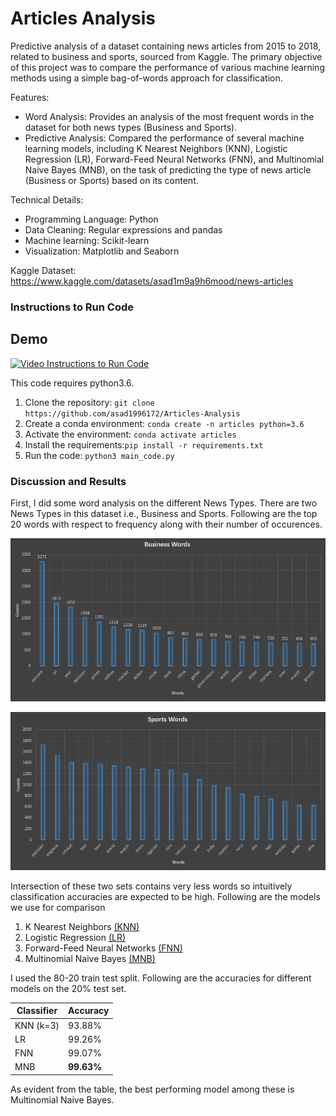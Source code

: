 # Articles Analysis
Predictive analysis of a dataset containing news articles from 2015 to 2018, related to business and sports, sourced from Kaggle. The primary objective of this project was to compare the performance of various machine learning methods using a simple bag-of-words approach for classification.

Features:
- Word Analysis: Provides an analysis of the most frequent words in the dataset for both news types (Business and Sports).
- Predictive Analysis: Compared the performance of several machine learning models, including K Nearest Neighbors (KNN), Logistic Regression (LR), Forward-Feed Neural Networks (FNN), and Multinomial Naive Bayes (MNB), on the task of predicting the type of news article (Business or Sports) based on its content.

Technical Details:
- Programming Language: Python
- Data Cleaning: Regular expressions and pandas
- Machine learning: Scikit-learn
- Visualization: Matplotlib and Seaborn

Kaggle Dataset: https://www.kaggle.com/datasets/asad1m9a9h6mood/news-articles

### Instructions to Run Code
## Demo
[![Video Instructions to Run Code](https://i.ytimg.com/vi/qnMmEbggDm0/hqdefault.jpg)](https://www.youtube.com/watch?v=qnMmEbggDm0)

This code requires python3.6. 
1) Clone the repository: `git clone https://github.com/asad1996172/Articles-Analysis`
2) Create a conda environment: `conda create -n articles python=3.6`
3) Activate the environment: `conda activate articles`
4) Install the requirements:`pip install -r requirements.txt`
5) Run the code: `python3 main_code.py`

### Discussion and Results
First, I did some word analysis on the different News Types. There are two News Types in this dataset i.e., Business and Sports. Following are the top 20 words with respect to frequency along with their number of occurences.

![Business Words](business_words.jpg) 

![Sports Words](sports_words.jpg) 

Intersection of these two sets contains very less words so intuitively classification accuracies are expected to be high.
Following are the models we use for comparison 
1) K Nearest Neighbors [(KNN)](https://scikit-learn.org/stable/modules/generated/sklearn.neighbors.KNeighborsClassifier.html)
2) Logistic Regression [(LR)](https://scikit-learn.org/stable/modules/generated/sklearn.linear_model.LogisticRegression.html)
3) Forward-Feed Neural Networks [(FNN)](https://scikit-learn.org/stable/modules/neural_networks_supervised.html)
4) Multinomial Naive Bayes [(MNB)](https://scikit-learn.org/stable/modules/generated/sklearn.naive_bayes.MultinomialNB.html)

I used the 80-20 train test split. Following are the accuracies for different models on the 20% test set.

| Classifier | Accuracy  |
|------------|---------- |
| KNN (k=3)  | 93.88%    |
| LR         | 99.26%    |
| FNN        | 99.07%    |
| MNB        | **99.63%**|

As evident from the table, the best performing model among these is Multinomial Naive Bayes.
